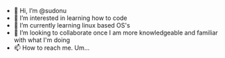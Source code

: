 - 👋 Hi, I’m @sudonu
- 👀 I’m interested in learning how to code
- 🌱 I’m currently learning linux based OS's
- 💞️ I’m looking to collaborate once I am more knowledgeable  and familiar with what I'm doing 
- 📫 How to reach me. Um...

<!---
sudonu/sudonu is a ✨ special ✨ repository because its `README.md` (this file) appears on your GitHub profile.
You can click the Preview link to take a look at your changes.
--->
